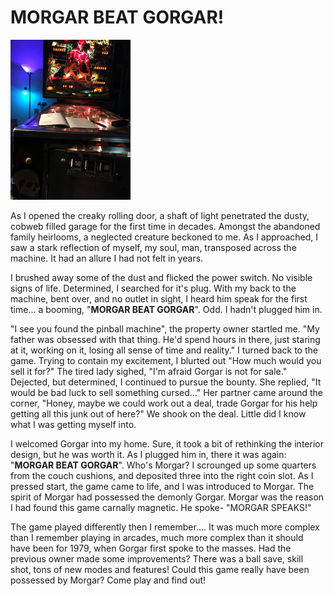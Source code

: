 # MORGAR BEAT GORGAR!



<img src="images/gorgar1.jpeg" alt="gorgar1" style="zoom: 25%;" />

As I opened the creaky rolling door, a shaft of light penetrated the dusty, cobweb filled garage for the first time in decades. Amongst the abandoned family heirlooms, a neglected creature beckoned to me. As I approached, I saw a stark reflection of myself, my soul, man, transposed across the machine. It had an allure I had not felt in years.

I brushed away some of the dust and flicked the power switch. No visible signs of life. Determined, I searched for it's plug. With my back to the machine, bent over, and no outlet in sight, I heard him speak for the first time... a booming, "**MORGAR BEAT GORGAR**".  Odd. I hadn't plugged him in. 

"I see you found the pinball machine", the property owner startled me. "My father was obsessed with that thing. He'd spend hours in there, just staring at it, working on it, losing all sense of time and reality." I turned back to the game. Trying to contain my excitement, I blurted out "How much would you sell it for?" The tired lady sighed, "I'm afraid Gorgar is not for sale." Dejected, but determined, I continued to pursue the bounty. She replied, "It would be bad luck to sell something cursed..." Her partner came around the corner, "Honey, maybe we could work out a deal, trade Gorgar for his help getting all this junk out of here?" We shook on the deal. Little did I know what I was getting myself into. 

I welcomed Gorgar into my home. Sure, it took a bit of rethinking the interior design, but he was worth it. As I plugged him in, there it was again: "**MORGAR BEAT GORGAR**". Who's Morgar? I scrounged up some quarters from the couch cushions, and deposited three into the right coin slot. As I pressed start, the game came to life, and I was introduced to Morgar. The spirit of Morgar had possessed the demonly Gorgar. Morgar was the reason I had found this game carnally magnetic. He spoke- "MORGAR SPEAKS!"

The game played differently then I remember.... It was much more complex than I remember playing in arcades, much more complex than it should have been for 1979, when Gorgar first spoke to the masses. Had the previous owner made some improvements? There was a ball save, skill shot, tons of new modes and features! Could this game really have been possessed by Morgar? Come play and find out!



